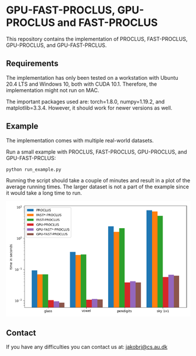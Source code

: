 # GPU-FAST-PROCLUS, GPU-PROCLUS and FAST-PROCLUS
This repository contains the implementation of PROCLUS, FAST-PROCLUS, GPU-PROCLUS, and GPU-FAST-PRCLUS.

## Requirements
The implementation has only been tested on a workstation with Ubuntu 20.4 LTS and Windows 10, both with CUDA 10.1. Therefore, the implementation might not run on MAC.

The important packages used are: torch=1.8.0, numpy=1.19.2, and matplotlib=3.3.4. However, it should work for newer versions as well.

## Example
The implementation comes with multiple real-world datasets.

Run a small example with PROCLUS, FAST-PROCLUS, GPU-PROCLUS, and GPU-FAST-PRCLUS:
```
python run_example.py
```
Running the script should take a couple of minutes and result in a plot of the average running times.
The larger dataset is not a part of the example since it would take a long time to run.

![plot](plots/example.png)

## Contact
If you have any difficulties you can contact us at: jakobrj@cs.au.dk
